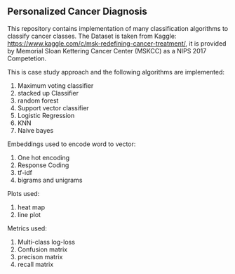 ## Personalized Cancer Diagnosis
This repository contains implementation of many classification algorithms to classify cancer classes. The Dataset is taken from Kaggle: https://www.kaggle.com/c/msk-redefining-cancer-treatment/,
it is provided by Memorial Sloan Kettering Cancer Center (MSKCC) as a NIPS 2017 Competetion.

This is  case study approach and the following algorithms are implemented:

1. Maximum voting classifier
2. stacked up Classifier
3. random forest
4. Support vector classifier
5. Logistic Regression
6. KNN
7. Naive bayes 

Embeddings used to encode word to vector:

1. One hot encoding
2. Response Coding
3. tf-idf
4. bigrams and unigrams 


Plots used:

1. heat map
2. line plot

Metrics used:

1. Multi-class log-loss
2. Confusion matrix
3. precison matrix
4. recall matrix

